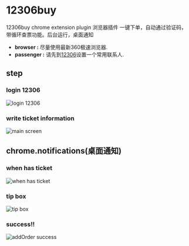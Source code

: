 # 12306buy
12306buy chrome extension plugin 浏览器插件
一键下单，自动通过验证码，带循环查票功能。后台运行，桌面通知
* **browser :** 尽量使用最新360极速浏览器.
* **passenger :** 请先到[12306](https://kyfw.12306.cn/otn/passengers/addInit)设置一个常用联系人.

## step

### login 12306
![login 12306](https://github.com/ouqinglai/12306buy/blob/master/screenshot/login.png)

### write ticket information
![main screen](https://github.com/ouqinglai/12306buy/blob/master/screenshot/main.png)

## chrome.notifications(桌面通知)

### when has ticket
![when has ticket](https://github.com/ouqinglai/12306buy/blob/master/screenshot/hasTicket.png)

### tip box
![tip box](https://github.com/ouqinglai/12306buy/blob/master/screenshot/tip.png)

### success!!
![addOrder success](https://github.com/ouqinglai/12306buy/blob/master/screenshot/success.png)
